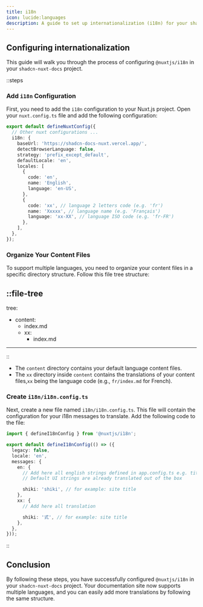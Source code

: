 ```yaml
---
title: i18n
icon: lucide:languages
description: A guide to set up internationalization (i18n) for your shadcn-nuxt-docs
---
```


## Configuring internationalization

This guide will walk you through the process of configuring `@nuxtjs/i18n` in your `shadcn-nuxt-docs` project.

::steps
### Add `i18n` Configuration

First, you need to add the `i18n` configuration to your Nuxt.js project. Open your `nuxt.config.ts` file and add the following configuration:

```ts [nuxt.config.ts]
export default defineNuxtConfig({
  // Other nuxt configurations ...
  i18n: {
    baseUrl: 'https://shadcn-docs-nuxt.vercel.app/',
    detectBrowserLanguage: false,
    strategy: 'prefix_except_default',
    defaultLocale: 'en',
    locales: [
      {
        code: 'en',
        name: 'English',
        language: 'en-US',
      },
      {
        code: 'xx', // language 2 letters code (e.g. 'fr')
        name: 'Xxxxx', // language name (e.g. 'Français')
        language: 'xx-XX', // language ISO code (e.g. 'fr-FR')
      },
    ],
  },
});
```

### Organize Your Content Files

To support multiple languages, you need to organize your content files in a specific directory structure. Follow this file tree structure:

::file-tree
---
tree:
  - content:
    - index.md
    - xx:
      - index.md
---
::

- The `content` directory contains your default language content files.
- The `xx` directory inside `content` contains the translations of your content files,`xx` being the language code (e.g., `fr/index.md` for French).

### Create `i18n/i18n.config.ts`

Next, create a new file named `i18n/i18n.config.ts`. This file will contain the configuration for your i18n messages to translate. Add the following code to the file:

```ts [i18n/i18n.config.ts]
import { defineI18nConfig } from '@nuxtjs/i18n';

export default defineI18nConfig(() => ({
  legacy: false,
  locale: 'en',
  messages: {
    en: {
      // Add here all english strings defined in app.config.ts e.g. titles in header.nav or toc.title
      // Default UI strings are already translated out of the box

      shiki: 'shiki', // for example: site title
    },
    xx: {
      // Add here all translation

      shiki: '式', // for example: site title
    },
  },
}));
```
::

## Conclusion

By following these steps, you have successfully configured `@nuxtjs/i18n` in your `shadcn-nuxt-docs` project. Your documentation site now supports multiple languages, and you can easily add more translations by following the same structure.
